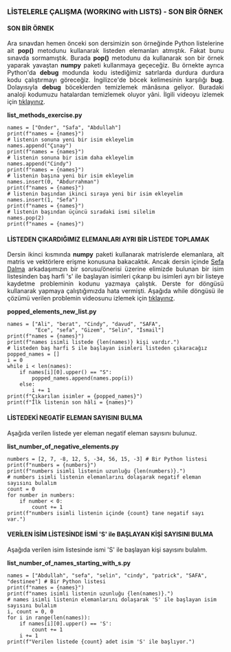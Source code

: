 <h3>LİSTELERLE ÇALIŞMA (WORKING with LISTS) - SON BİR ÖRNEK</h3>

<h4>SON BİR ÖRNEK</h4>
<p align="justify">Ara sınavdan hemen önceki son dersimizin son örneğinde Python listelerine ait <b>pop()</b> metodunu kullanarak listeden elemanları atmıştık. Fakat bunu sınavda sormamıştık. Burada <b>pop()</b> metodunu da kullanarak son bir örnek yaparak yavaştan <b>numpy</b> paketi kullanmaya geçeceğiz. Bu örnekte ayrıca Python'da <b>debug</b> modunda kodu istediğimiz satırlarda durdura durdura kodu çalıştırmayı göreceğiz. İngilizce'de böcek kelimesinin karşılığı <b>bug</b>. Dolayısıyla <b>debug</b> böceklerden temizlemek mânâsına geliyor. Buradaki analoji kodumuzu hatalardan temizlemek oluyor yâni. İlgili videoyu izlemek için <a href="https://www.youtube.com/watch?v=McnKHVyqoqQ">tıklayınız</a>.</p>

<b>list_methods_exercise.py</b>

```
names = ["Önder", "Safa", "Abdullah"]
print(f"names = {names}")
# listenin sonuna yeni bir isim ekleyelim
names.append("Çınay")
print(f"names = {names}")
# listenin sonuna bir isim daha ekleyelim
names.append("Cindy")
print(f"names = {names}")
# listenin başına yeni bir isim ekleyelim
names.insert(0, "Abdurrahman")
print(f"names = {names}")
# listenin başından ikinci sıraya yeni bir isim ekleyelim
names.insert(1, "Sefa")
print(f"names = {names}")
# listenin başından üçüncü sıradaki ismi silelim
names.pop(2)
print(f"names = {names}")
```

<h4>LİSTEDEN ÇIKARDIĞIMIZ ELEMANLARI AYRI BİR LİSTEDE TOPLAMAK</h4>

<p align="justify">Dersin ikinci kısmında <b>numpy</b> paketi kullanarak matrislerde elemanlara, alt matris ve vektörlere erişme konusuna bakacaktık. Ancak dersin içinde <a href="https://github.com/sefadalma">Sefa Dalma</a> arkadaşımızın bir sorusu/önerisi üzerine elimizde bulunan bir isim listesinden baş harfi 's' ile başlayan isimleri çıkarıp bu isimleri ayrı bir listeye kaydetme probleminin kodunu yazmaya çalıştık. Derste for döngüsü kullanarak yapmaya çalıştığımızda hata vermişti. Aşağıda while döngüsü ile çözümü verilen problemin videosunu izlemek için <a href="https://www.youtube.com/watch?v=-IhWCRYMCwo">tıklayınız</a>.</p>

<b>popped_elements_new_list.py</b>

```
names = ["Ali", "berat", "Cindy", "davud", "SAFA",
         "Ece", "sefa", "Gizem", "Selin", "İsmail"]
print(f"names = {names}")
print(f"names isimli listede {len(names)} kişi vardır.")
# listeden baş harfi S ile başlayan isimleri listeden çıkaracağız
popped_names = []
i = 0
while i < len(names):
    if names[i][0].upper() == "S":
        popped_names.append(names.pop(i))
    else:
        i += 1
print(f"Çıkarılan isimler = {popped_names}")
print(f"İlk listenin son hâli = {names}")
```

<h4>LİSTEDEKİ NEGATİF ELEMAN SAYISINI BULMA</h4>

<p align="justify">Aşağıda verilen listede yer eleman negatif eleman sayısını bulunuz.</p>

<b>list_number_of_negative_elements.py</b>

```
numbers = [2, 7, -8, 12, 5, -34, 56, 15, -3] # Bir Python listesi
print(f"numbers = {numbers}")
print(f"numbers isimli listenin uzunluğu {len(numbers)}.")
# numbers isimli listenin elemanlarını dolaşarak negatif eleman sayısını bulalım
count = 0
for number in numbers:
    if number < 0:
        count += 1
print(f"numbers isimli listenin içinde {count} tane negatif sayı var.")
```

<h4>VERİLEN İSİM LİSTESİNDE İSMİ 'S' ile BAŞLAYAN KİŞİ SAYISINI BULMA</h4>

<p align="justify">Aşağıda verilen isim listesinde ismi 'S' ile başlayan kişi sayısını bulalım.</p>

<b>list_number_of_names_starting_with_s.py</b>

```
names = ["Abdullah", "sefa", "selin", "cindy", "patrick", "SAFA", "destinee"] # Bir Python listesi
print(f"names = {names}")
print(f"names isimli listenin uzunluğu {len(names)}.")
# names isimli listenin elemanlarını dolaşarak 'S' ile başlayan isim sayısını bulalım
i, count = 0, 0
for i in range(len(names)):
    if names[i][0].upper() == 'S':
        count += 1
    i += 1
print(f"Verilen listede {count} adet isim 'S' ile başlıyor.")
```